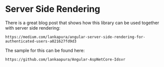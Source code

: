 # Server Side Rendering

There is a great blog post that shows how this library can be used together with server side rendering:

    https://medium.com/lankapura/angular-server-side-rendering-for-authenticated-users-a021627fd9d3

The sample for this can be found here:

    https://github.com/lankaapura/Angular-AspNetCore-Idsvr

